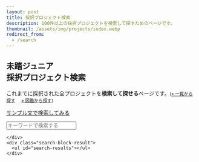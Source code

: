 ```yaml
---
layout: post
title: 採択プロジェクト検索
description: 100件以上の採択プロジェクトを検索して探すためのページです。
thumbnail: /assets/img/projects/index.webp
redirect_from:
  - /search
---
```


<div class="projects">
  <h2 id='search'>
    <a href='#search'><i class="fa-regular fa-magnifying-glass"></i></a>
    未踏ジュニア<br>
    採択プロジェクト検索
  </h2>
  <p>
    これまでに採択された全プロジェクトを<b>検索して探せる</b>ページです。<small>(<a href='/projects'>&raquo; 一覧から探す</a>&nbsp;&nbsp;&nbsp;&nbsp;&nbsp;<a href='/projects/showcase'>&raquo; 図鑑から探す</a>)</small>
  </p>

  <a href="#" class="button" id="category-link">サンプル文で検索してみる</a>

  <!-- Project Search -->
  <div class="search-position" style='margin-bottom: 500px;'>
    <div class="search-block">
      <div class="search-block-input">
	<span class="search-icon"></span>
      </div>
      <input id="search-input" class="search-input" type="text" name="" value="" placeholder="キーワードで検索する" >

    </div>
    <div class="search-block-result">
      <ul id="search-results"></ul>
    </div>
  </div>

  <!-- Project Search -->
  <style>
    .loading-skeleton {
      width: 100%;
      background: linear-gradient(90deg, #eee, #ddd, #eee);
      background-size: 200% 100%;
      animation: loading 1.5s infinite;
    }
    @keyframes loading {
      from { background-position: 200% 0; }
      to { background-position: -200% 0; }
    }
  </style>
  <script src="/assets/js/simple-jekyll-search.js"></script>
  <script type="text/javascript">
   let placeholder_text = 'キーワードで検索する (例: ';
   const categories = ['自作', 'LINE', '言語', 'ゲーム', '学習', 'VR', 'Web', 'アプリ', 'SNS', 'デザイン',
		       '音', 'ツール', 'OS', '3D', '自動', '教育', 'IoT', '生体', '脆弱性', 'ブロック',
		       '2016', '2022', '生成', 'AI', 'ゆっくり', 'エンジン', 'モーター', '会議', '制御',
                       '暗号', '学校', '学生', '美容', '動画', '環境', '電磁', 'デバイス', '単語', '危険',
                       '小説', '支援', '2024', '最適化', '生物', '予測', 'LLM', '食材', '色', '作文', '練習', 'モデル'];

   // Durstenfeld Shuffle Algorithm
   // https://ja.wikipedia.org/wiki/フィッシャー–イェーツのシャッフル
   for (i=categories.length; 1<i ; i--) {
     j = Math.floor(Math.random() * i);
     [categories[j], categories[i-1]] = [categories[i-1], categories[j]];
   }
   placeholder_text += categories[0] + ", " + categories[1] + ", " + categories[2] + ")";
   document.getElementById("search-input").placeholder = placeholder_text;

   const sjs = SimpleJekyllSearch({
     searchInput:          document.getElementById('search-input'),
     resultsContainer:     document.getElementById('search-results'),
     json:                 '/projects/search.json',
     limit:                20,

     // JSONの読み込み完了後に success コールバック内で検索処理を実行する
     success: function() {
       const queryParamValue = getQueryParam('q');
       if (queryParamValue) {
         //setInputValue('search-input', queryParamValue);
	 document.getElementById('search-input').value = queryParamValue;
	 this.search(queryParamValue);
       }
     },

     exclude:              ['assets', 'img', 'webp', 'projects'],
     searchResultTemplate: '<li><img class="lazyload" data-src="{thumbnail}" loading="lazy"><a href="{permalink}">{title}</a> <small>by {creators} / {mentor}PM ({year})</small><br><code>{description}</code></li>',
     // debounceTime:         400,
     noResultsText:        '検索結果が見つかりませんでした。',
     loadingText:          '<div class="loading-skeleton">検索中...</div>',
     loadingDelay:         800,

     // Mark hit keywords
     templateMiddleware: function(prop, value, template) {
       const query = document.getElementById('search-input').value.trim();
       if (query && typeof value === 'string') {
	 // 加工対象を限定する
	 const highlightTargets = ['title', 'description', 'creators', 'mentor', 'year'];

	 if (highlightTargets.includes(prop)) {
	   const keywords = query.split(/\s+/).filter(Boolean);
	   if (keywords.length === 0) return value;

	   const regex = new RegExp('(' + keywords.map(escapeRegExp).join('|') + ')', 'gi');
	   return value.replace(regex, '<mark>$1</mark>');
	 }
       }

       return value; // 加工対象じゃないならそのまま返す
     }
   });

   // 正規表現エスケープ用の関数
   function escapeRegExp(string) {
     return string.replace(/[.*+?^${}()|[\]\\]/g, '\\$&');
   }

   function getQueryParam(name) {
     const  urlSearchParams = new URLSearchParams(window.location.search);
     return urlSearchParams.get(name);
   }

   function setInputValue(id, value) {
     const inputElement = document.getElementById(id);
     if (inputElement) {
       inputElement.value = value;
       sjs.search(value);
     }
   }

   function updateURL(paramName, paramValue) {
     const url = new URL(window.location.href);
     url.searchParams.set(paramName, paramValue);
     history.replaceState(null, '', url.toString());
   }

   function handleClick() {
     const randomCategory = categories[Math.floor(Math.random() * categories.length)];
     setInputValue('search-input', randomCategory);
     updateURL('q', randomCategory);
   }

   window.addEventListener('load', () => {
     const searchInput  = document.getElementById('search-input');
     const categoryLink = document.getElementById('category-link');

     if (searchInput) {
       searchInput.addEventListener('input', (event) => {
	 const inputValue = event.target.value;
	 updateURL('q', inputValue);
       });
     }

     if (categoryLink) {
       categoryLink.addEventListener('click', (event) => {
	 event.preventDefault();
	 handleClick();
       });
     }
   });

  </script>
</div>
